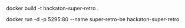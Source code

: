 docker build -t hackaton-super-retro .

docker run -d -p 5295:80 --name super-retro-be hackaton-super-retro
